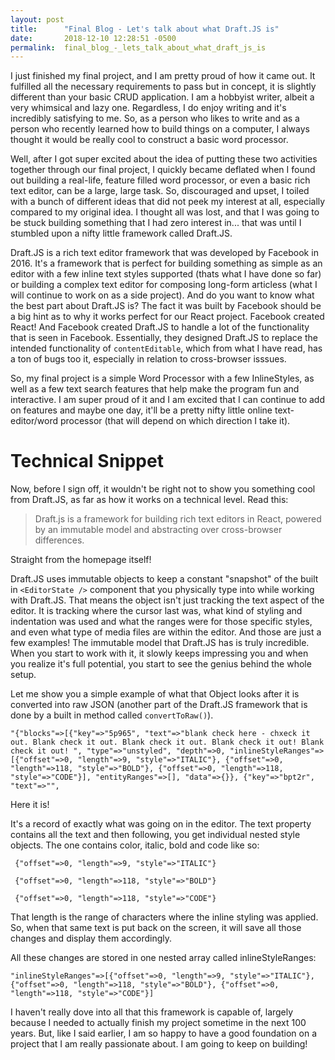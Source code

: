```yaml
---
layout: post
title:      "Final Blog - Let's talk about what Draft.JS is"
date:       2018-12-10 12:28:51 -0500
permalink:  final_blog_-_lets_talk_about_what_draft_js_is
---
```



I just finished my final project, and I am pretty proud of how it came out.  It fulfilled all the necessary requirements to pass but in concept, it is slightly different than your basic CRUD application.  I am a hobbyist writer, albeit a very whimsical and lazy one.  Regardless, I do enjoy writing and it's incredibly satisfying to me.   So, as a person who likes to write and as a person who recently learned how to build things on a computer, I always thought it would be really cool to construct a basic word processor.

Well, after I got super excited about the idea of putting these two activities together through our final project, I quickly became deflated when I found out building a real-life, feature filled word processor, or even a basic rich text editor, can be a large, large task.  So, discouraged and upset, I toiled with a bunch of different ideas that did not peek my interest at all, especially compared to my original idea.  I thought all was lost, and that I was going to be stuck building something that I had zero interest in... that was until I stumbled upon a nifty little framework called Draft.JS.

Draft.JS is a rich text editor framework that was developed by Facebook in 2016.  It's a framework that is perfect for building something as simple as an editor with a few inline text styles supported (thats what I have done so far) or building a complex text editor for composing long-form articless (what I will continue to work on as a side project).  And do you want to know what the best part about Draft.JS is?  The fact it was built by Facebook should be a big hint as to why it works perfect for our React project.  Facebook created React!  And Facebook created Draft.JS to handle a lot of the functionality that is seen in Facebook.  Essentially, they designed Draft.JS to replace the intended functionality of `contentEditable`, which from what I have read, has a ton of bugs too it, especially in relation to cross-browser isssues.

So, my final project is a simple Word Processor with a few InlineStyles, as well as a few text search features that help make the program fun and interactive.  I am super proud of it and I am excited that I can continue to add on features and maybe one day, it'll be a pretty nifty little online text-editor/word processor (that will depend on which direction I take it).

# Technical Snippet
Now, before I sign off, it wouldn't be right not to show you something cool from Draft.JS, as far as how it works on a technical level.  Read this:

> Draft.js is a framework for building rich text editors in React, powered by an immutable model and abstracting over cross-browser differences.
> 
Straight from the homepage itself!

Draft.JS uses immutable objects to keep a constant "snapshot" of the built in `<EditorState />` component that you physically type into while working with Draft.JS.  That means the object isn't just tracking the text aspect of the editor.  It is tracking where the cursor last was, what kind of styling and indentation was used and what the ranges were for those specific styles, and even what type of media files are within the editor.  And those are just a few examples!  The immutable model that Draft.JS has is truly incredible.  When you start to work with it, it slowly keeps impressing you and when you realize it's full potential, you start to see the genius behind the whole setup.

Let me show you a simple example of what that Object looks after it is converted into raw JSON (another part of the Draft.JS framework that is done by a built in method called `convertToRaw()`).

```
"{"blocks"=>[{"key"=>"5p965", "text"=>"blank check here - chxeck it out. Blank check it out. Blank check it out. Blank check it out! Blank check it out! ", "type"=>"unstyled", "depth"=>0, "inlineStyleRanges"=>[{"offset"=>0, "length"=>9, "style"=>"ITALIC"}, {"offset"=>0, "length"=>118, "style"=>"BOLD"}, {"offset"=>0, "length"=>118, "style"=>"CODE"}], "entityRanges"=>[], "data"=>{}}, {"key"=>"bpt2r", "text"=>"",
```

Here it is!

It's a record of exactly what was going on in the editor.  The text property contains all the text and then following, you get individual nested style objects.  The one contains color, italic, bold and code like so:

```
 {"offset"=>0, "length"=>9, "style"=>"ITALIC"}
 
 {"offset"=>0, "length"=>118, "style"=>"BOLD"}
 
 {"offset"=>0, "length"=>118, "style"=>"CODE"}
```

That length is the range of characters where the inline styling was applied.  So, when that same text is put back on the screen, it will save all those changes and display them accordingly.

All these changes are stored in one nested array called inlineStyleRanges:

`"inlineStyleRanges"=>[{"offset"=>0, "length"=>9, "style"=>"ITALIC"}, {"offset"=>0, "length"=>118, "style"=>"BOLD"}, {"offset"=>0, "length"=>118, "style"=>"CODE"}]`

I haven't really dove into all that this framework is capable of, largely because I needed to actually finish my project sometime in the next 100 years.  But, like I said earlier, I am so happy to have a good foundation on a project that I am really passionate about.  I am going to keep on building!


 
 




